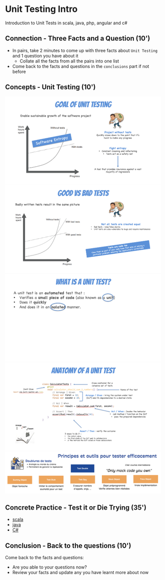 # Unit Testing Intro
Introduction to Unit Tests in scala, java, php, angular and c#

## Connection - Three Facts and a Question (10')
- In pairs, take 2 minutes to come up with three facts about `Unit Testing` and 1 question you have about it
  - Collate all the facts from all the pairs into one list 
- Come back to the facts and questions in the `conclusions` part if not before

## Concepts - Unit Testing (10')
![Unit Testing](img/unit-testing.png)
![Good vs Bad Tests](img/good-vs-bad.png)
![What is a Unit Test](img/what-is-unit-test.png)
![Anatomy of Unit Tests](img/anatomy-of-unit-test.png)
![Test Doubles](img/test-doubles.png)

## Concrete Practice - Test it or Die Trying (35')
- [scala](scala/how-to.md)
- [java](java/how-to.md)
- [C#](c%23/how-to.md)

## Conclusion - Back to the questions (10')
Come back to the facts and questions:
- Are you able to your questions now? 
- Review your facts and update any you have learnt more about now